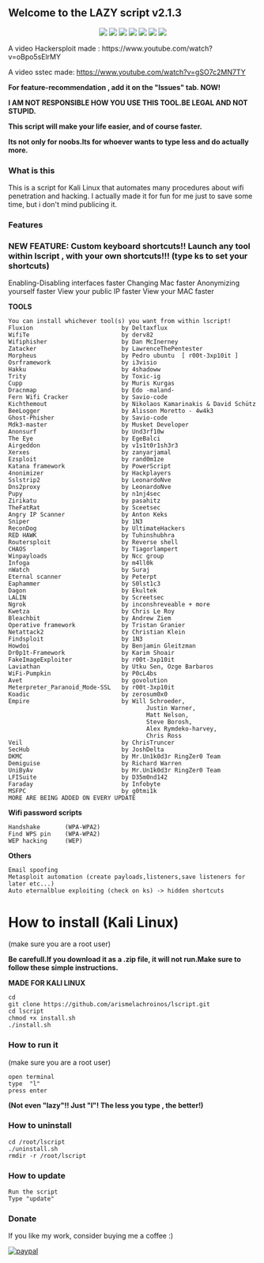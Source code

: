 ## Welcome to the LAZY script  v2.1.3
<p align="center">
<img src="https://i.imgur.com/6KlD6u4.png"/>
<img src="https://i.imgur.com/wmY0WaZ.png"/>
<img src="https://i.imgur.com/aY2nVcs.png"/>
<img src="https://i.imgur.com/HKgs9iC.png"/>
<img src="https://i.imgur.com/NxU7Ixa.png"/>
<img src="https://i.imgur.com/FMm9jko.png"/>
<img src="https://i.imgur.com/6gztpfp.png"/>
</p>
A video Hackersploit made : https://www.youtube.com/watch?v=oBpo5sElrMY

A video sstec made:         https://www.youtube.com/watch?v=gSO7c2MN7TY

**For feature-recommendation , add it on the "Issues" tab. NOW!**

**I AM NOT RESPONSIBLE HOW YOU USE THIS TOOL.BE LEGAL AND NOT STUPID.**

**This script will make your life easier, and of course faster.**

**Its not only for noobs.Its for whoever wants to type less and do actually more.**

### What is this
This is a script for Kali Linux that automates many procedures about wifi penetration and hacking.
I actually made it for fun for me just to save some time, but i don't mind publicing it.

### Features

   ### NEW FEATURE: Custom keyboard shortcuts!! Launch any tool within lscript , with your own shortcuts!!! (type ks to set your shortcuts)
	
Enabling-Disabling interfaces faster
Changing Mac faster
Anonymizing yourself faster
View your public IP faster
View your MAC faster
	
**TOOLS**

	You can install whichever tool(s) you want from within lscript! 
	Fluxion                         by Deltaxflux
	WifiTe                          by derv82
	Wifiphisher                     by Dan McInerney
	Zatacker                        by LawrenceThePentester
	Morpheus                        by Pedro ubuntu  [ r00t-3xp10it ]
	Osrframework                    by i3visio
	Hakku                           by 4shadoww
	Trity                           by Toxic-ig
	Cupp                            by Muris Kurgas
	Dracnmap                        by Edo -maland-
	Fern Wifi Cracker               by Savio-code
	Kichthemout                     by Nikolaos Kamarinakis & David Schütz
	BeeLogger                       by Alisson Moretto - 4w4k3
	Ghost-Phisher                   by Savio-code
	Mdk3-master                     by Musket Developer
	Anonsurf                        by Und3rf10w
	The Eye                         by EgeBalci
	Airgeddon                       by v1s1t0r1sh3r3
	Xerxes                          by zanyarjamal
	Ezsploit                        by rand0m1ze
	Katana framework                by PowerScript
	4nonimizer                      by Hackplayers
	Sslstrip2                       by LeonardoNve
	Dns2proxy                       by LeonardoNve
	Pupy                            by n1nj4sec
	Zirikatu                        by pasahitz
	TheFatRat                       by Sceetsec
	Angry IP Scanner                by Anton Keks
	Sniper                          by 1N3
	ReconDog                        by UltimateHackers
	RED HAWK                        by Tuhinshubhra
	Routersploit                    by Reverse shell
	CHAOS                           by Tiagorlampert
	Winpayloads                     by Ncc group 
	Infoga                          by m4ll0k
	nWatch                          by Suraj
	Eternal scanner                 by Peterpt
	Eaphammer                       by S0lst1c3
	Dagon                           by Ekultek
	LALIN                           by Screetsec
	Ngrok                           by inconshreveable + more
	Kwetza                          by Chris Le Roy
	Bleachbit                       by Andrew Ziem
	Operative framework             by Tristan Granier
	Netattack2                      by Christian Klein
	Findsploit                      by 1N3
	Howdoi                          by Benjamin Gleitzman
	Dr0p1t-Framework                by Karim Shoair
	FakeImageExploiter              by r00t-3xp10it
	Laviathan                       by Utku Sen, Ozge Barbaros
	WiFi-Pumpkin                    by P0cL4bs
	Avet                            by govolution
	Meterpreter_Paranoid_Mode-SSL   by r00t-3xp10it
	Koadic                          by zerosum0x0
	Empire                          by Will Schroeder,
                                           Justin Warner, 
                                           Matt Nelson,
                                           Steve Borosh,
                                           Alex Rymdeko-harvey, 
                                           Chris Ross
	Veil                            by ChrisTruncer
	SecHub                          by JoshDelta
	DKMC                            by Mr.Un1k0d3r RingZer0 Team
	Demiguise                       by Richard Warren
	UniByAv                         by Mr.Un1k0d3r RingZer0 Team
	LFISuite                        by D35m0nd142
	Faraday                         by Infobyte
	MSFPC                           by g0tmi1k
	MORE ARE BEING ADDED ON EVERY UPDATE
	
**Wifi password scripts**

	Handshake       (WPA-WPA2)
	Find WPS pin    (WPA-WPA2)
	WEP hacking     (WEP)    
	
**Others**

	Email spoofing
	Metasploit automation (create payloads,listeners,save listeners for later etc...)
	Auto eternalblue exploiting (check on ks) -> hidden shortcuts
		
# How to install (Kali Linux)
(make sure you are a root user)

**Be carefull.If you download it as a .zip file, it will not run.Make sure to follow these simple instructions.**

**MADE FOR KALI LINUX**

```
cd
git clone https://github.com/arismelachroinos/lscript.git
cd lscript
chmod +x install.sh
./install.sh
```

### How to run it

(make sure you are a root user)

```
open terminal
type  "l"
press enter
```
**(Not even "lazy"!! Just "l"! The less you type , the better!)**

### How to uninstall
``` 
cd /root/lscript
./uninstall.sh
rmdir -r /root/lscript 
```

### How to update
``` 
Run the script
Type "update"
```

### Donate
If you like my work, consider buying me a coffee :)

[![paypal](https://www.paypalobjects.com/en_US/i/btn/btn_donateCC_LG.gif)](https://www.paypal.com/cgi-bin/webscr?cmd=_s-xclick&hosted_button_id=GC9RSY4CS6KAY)

